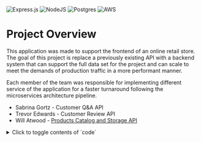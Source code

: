 ![Express.js](https://img.shields.io/badge/express.js-%23404d59.svg?style=for-the-badge&logo=express&logoColor=%2361DAFB) ![NodeJS](https://img.shields.io/badge/node.js-6DA55F?style=for-the-badge&logo=node.js&logoColor=white) ![Postgres](https://img.shields.io/badge/postgres-%23316192.svg?style=for-the-badge&logo=postgresql&logoColor=white) ![AWS](https://img.shields.io/badge/AWS-%23FF9900.svg?style=for-the-badge&logo=amazon-aws&logoColor=white)

# Project Overview

This application was made to support the frontend of an online retail store. The goal of this project is replace a previously existing API with a backend system that can support the full data set for the project and can scale to meet the demands of production traffic in a more performant manner.

Each member of the team was responsible for implementing different service of the application for a faster turnaround following the microservices architecture pipeline.

- Sabrina Gortz - Customer Q&A API
- Trevor Edwards - Customer Review API
- Will Atwood - [Products Catalog and Storage API](https://github.com/NutmegGang/Products)


<details>
<summary>Click to toggle contents of `code`</summary>
```
CODE!
```
</details>
